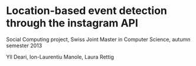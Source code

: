 Location-based event detection through the instagram API
=============

Social Computing project, Swiss Joint Master in Computer Science, autumn semester 2013

Yll Deari, Ion-Laurentiu Manole, Laura Rettig
